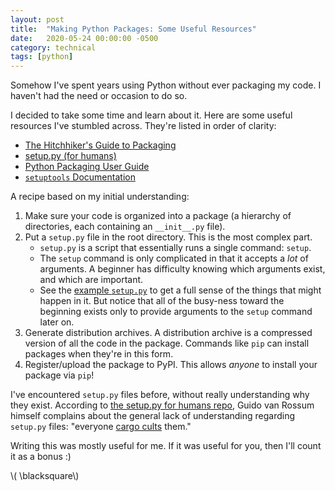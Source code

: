 ```yaml
---
layout: post
title:  "Making Python Packages: Some Useful Resources"
date:   2020-05-24 00:00:00 -0500
category: technical
tags: [python] 
---
```


Somehow I've spent years using Python without ever packaging my code.
I haven't had the need or occasion to do so.

I decided to take some time and learn about it. 
Here are some useful resources I've stumbled across.
They're listed in order of clarity:

* [The Hitchhiker's Guide to Packaging](https://the-hitchhikers-guide-to-packaging.readthedocs.io/en/latest/quickstart.html)
* [setup.py (for humans)](https://github.com/navdeep-G/setup.py)
* [Python Packaging User Guide](https://packaging.python.org/tutorials/packaging-projects/)
* [`setuptools` Documentation](https://setuptools.readthedocs.io/en/latest/setuptools.html)

A recipe based on my initial understanding:

1. Make sure your code is organized into a package (a hierarchy of directories, each containing an `__init__.py` file).
2. Put a `setup.py` file in the root directory.
   This is the most complex part.
    * `setup.py` is a script that essentially runs a single command: `setup`.
    * The `setup` command is only complicated in that it accepts a _lot_ of arguments.
      A beginner has difficulty knowing which arguments exist, and which are important.
    * See the [example `setup.py`](https://github.com/navdeep-G/setup.py) to get a full sense of the things that might happen in it.
      But notice that all of the busy-ness toward the beginning exists only to provide arguments to the `setup` command later on.
4. Generate distribution archives. 
   A distribution archive is a compressed version of all the code in the package.
   Commands like `pip` can install packages when they're in this form.
5. Register/upload the package to PyPI.
   This allows _anyone_ to install your package via `pip`!

I've encountered `setup.py` files before, without really understanding why they exist.
According to [the setup.py for humans repo](https://github.com/navdeep-G/setup.py),
Guido van Rossum himself complains about the general lack of understanding regarding `setup.py` files: "everyone [cargo cults](https://en.wikipedia.org/wiki/Cargo_cult) them."

Writing this was mostly useful for me. 
If it was useful for you, then I'll count it as a bonus :)

\\( \blacksquare\\)  


